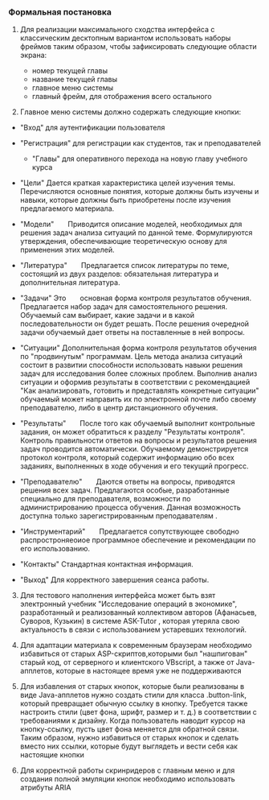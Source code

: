 ### Формальная постановка

1. Для реализации максимального сходства интерфейса с классическим десктопным   вариантом использовать наборы фреймов таким образом, чтобы зафиксировать следующие области экрана:
	- номер текущей главы
	- название текущей главы
	- главное меню системы
	- главный фрейм, для отображения всего остального

2. Главное меню системы должно содержать следующие кнопки:
- "Вход" 
для аутентификации пользователя

- "Регистрация" 
для регистрации как студентов, так и преподавателей
	
	- "Главы" 
для оперативного перехода на новую главу  учебного курса

- "Цели" 
	Дается краткая характеристика целей изучения темы. Перечисляются основные понятия, которые должны быть изучены и навыки, которые должны быть приобретены после изучения предлагаемого материала.

- "Модели"
      Приводится описание моделей, необходимых для решения задач анализа 
ситуаций по данной теме. Формулируются утверждения, обеспечивающие теоретическую основу для применения этих моделей. 

- "Литература"
      Предлагается список литературы по теме, состоящий из двух разделов: обязательная литература и дополнительная литература.

- "Задачи"
Это       основная форма контроля результатов обучения. Предлагается 
набор задач для самостоятельного решения. Обучаемый сам выбирает, какие задачи и в какой 
последовательности он будет решать. После решения очередной задачи обучаемый дает ответы на 
поставленные в ней вопросы. 

- "Ситуации"
Дополнительная форма контроля результатов обучения по "продвинутым" программам. Цель метода 
анализа ситуаций состоит в развитии способности использовать навыки решения задач для исследования более сложных проблем. Выполнив анализ 
ситуации и оформив результаты в соответствии с рекомендацией "Как анализировать, готовить и 
представлять конкретные ситуации" обучаемый может направить их по электронной почте либо своему преподавателю, либо в центр дистанционного обучения.

- "Результаты"
      После того как обучаемый выполнит контрольные задания, он может обратиться к разделу 
"Результаты контроля". Контроль правильности ответов на вопросы и результатов решения задач 
проводится автоматически. Обучаемому демонстрируется протокол контроля, который содержит информацию обо всех заданиях, выполненных в ходе обучения и его текущий прогресс.

- "Преподавателю"
      Даются ответы на вопросы, приводятся решения всех задач. Предлагаются особые, разработанные специально для преподавателя, возможности по администрированию процесса обучения. Данная возможность доступна только зарегистрированным преподавателям .

- "Инструментарий"
      Предлагается сопутствующее свободно распростроняеоиое программное обеспечение и рекомендации 
по его использованию.

- "Контакты"
Стандартная контактная информация.

- "Выход"
Для корректного завершения сеанса  работы.
3. Для тестового наполнения  интерфейса может быть взят электронный учебник "Исследование операций в экономике", разработанный  и реализованный коллективом авторов (Афанасьев, Суворов, Кузькин) в системе ASK-Tutor , которая утеряла свою актуальность в связи с использованием устаревших технологий.

4. Для адаптации материала к современным браузерам необходимо избавиться от старых ASP-скриптов,которыми был "нашпигован" старый код, от серверного и клиентского VBscript, а также от Java-апплетов, которые в настоящее время уже не поддерживаются

5. Для избавления от старых кнопок, которые были  реализованы в виде Java-апплетов нужно создать стили для класса .button-link, который превращает обычную ссылку в кнопку. Требуется также настроить стили (цвет фона, шрифт, размер и т. д.) в соответствии с требованиями к дизайну. Когда пользователь наводит курсор на кнопку-ссылку, пусть цвет фона меняется для обратной связи. Таким образом, нужно избавиться от старых кнопок и сделать вместо них ссылки, которые будут выглядеть и вести себя как настоящие кнопки 

6. Для  корректной работы скринридеров с главным меню и для создания полной эмуляции кнопок необходимо использовать атрибуты ARIA

